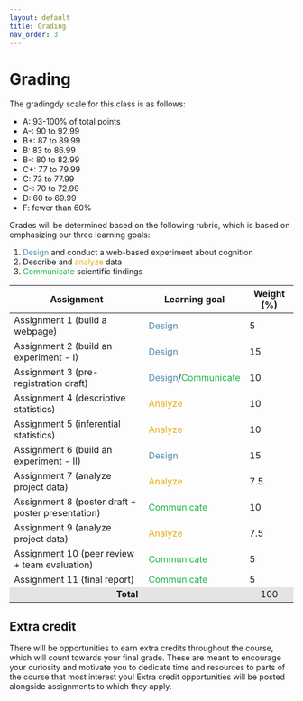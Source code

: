 ```yaml
---
layout: default
title: Grading
nav_order: 3
---
```


# Grading

The gradingdy scale for this class is as follows:

- A:	93-100% of total points
- A-:	90 to 92.99 
- B+:	87 to 89.99 
- B:	83 to 86.99
- B-:	80 to 82.99
- C+:	77 to 79.99
- C:	73 to 77.99
- C-:	70 to 72.99
- D:	60 to 69.99
- F:	fewer than 60%

Grades will be determined based on the following rubric, which is based on emphasizing our three learning goals: 
1. <span style="color:#508AB0">Design</span> and conduct a web-based experiment about cognition 
2. Describe and <span style="color:#E7AC10">analyze</span> data 
3. <span style="color:#1CB447">Communicate</span> scientific findings


<table>
    <thead>
        <tr>
            <th>Assignment</th>
            <th>Learning goal</th>
            <th>Weight (%)</th>
        </tr>
    </thead>
    <tbody>
        <tr><td>Assignment 1 (build a webpage)</td><td><span style="color:#508AB0">Design</span></td><td>5</td></tr>
        <tr><td>Assignment 2 (build an experiment - I)</td><td><span style="color:#508AB0">Design</span></td><td>15</td></tr>
        <tr><td>Assignment 3 (pre-registration draft)</td><td><span style="color:#508AB0">Design</span>/<span style="color:#1CB447">Communicate</span> </td><td>10</td></tr>
        <tr><td>Assignment 4 (descriptive statistics)</td><td><span style="color:#E7AC10">Analyze</span></td><td>10</td></tr>
        <tr><td>Assignment 5 (inferential statistics)</td><td><span style="color:#E7AC10">Analyze</span></td><td>10</td></tr>
        <tr><td>Assignment 6 (build an experiment - II)</td><td><span style="color:#508AB0">Design</span></td><td>15</td></tr>
        <tr><td>Assignment 7 (analyze project data)</td><td><span style="color:#E7AC10">Analyze</span></td><td>7.5</td></tr>
        <tr><td>Assignment 8 (poster draft + poster presentation)</td><td><span style="color:#1CB447">Communicate</span> </td><td>10</td></tr>
        <tr><td>Assignment 9 (analyze project data)</td><td><span style="color:#E7AC10">Analyze</span></td><td>7.5</td></tr>
        <tr><td>Assignment 10 (peer review + team evaluation)</td><td><span style="color:#1CB447">Communicate</span> </td><td>5</td></tr>
        <tr><td>Assignment 11 (final report)</td><td><span style="color:#1CB447">Communicate</span> </td><td>5</td></tr>
        <tr><td style="text-align: center; vertical-align: middle;background-color:#E5E4E2" colspan=2><strong>Total</strong></td><td style="text-align: center; vertical-align: middle;background-color:#E5E4E2">100</td></tr>
    </tbody>
</table>

## Extra credit

There will be opportunities to earn extra credits throughout the course, which will count towards your final grade. These are meant to encourage your curiosity and motivate you to dedicate time and resources to parts of the course that most interest you! Extra credit opportunities will be posted alongside assignments to which they apply.